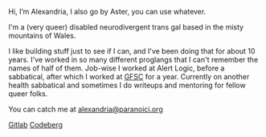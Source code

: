 Hi, I’m Alexandria, I also go by Aster, you can use whatever.

I'm a (very queer) disabled neurodivergent trans gal based in the misty mountains of Wales.

I like building stuff just to see if I can, and I've been doing that for about 10 years. I've worked in so many different proglangs that I can't remember the names of half of them. Job-wise I worked at Alert Logic, before a sabbatical, after which I worked at [GFSC](https://gfsc.studio) for a year. Currently on another health sabbatical and sometimes I do writeups and mentoring for fellow queer folks.

You can catch me at alexandria@paranoici.org

[Gitlab](https://gitlab.com/users/lispwitch/projects)
[Codeberg](https://codeberg.org/lexiwitch)
<!---
alexandria-gfsc/alexandria-gfsc is a ✨ special ✨ repository because its `README.md` (this file) appears on your GitHub profile.
You can click the Preview link to take a look at your changes.
--->

